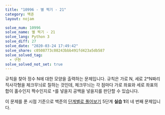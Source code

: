 ```yaml
---
title: "10996 - 별 찍기 - 21"
category: 백준
layout: nojam

solve_num: 10996
solve_name: 별 찍기 - 21
solve_lang: Python 3
solve_diff: 27
solve_date: "2020-03-24 17:49:42"
solve_share: c0508773c08243bbb491fd423a5db587
solve_solved_tag:
  - 구현
solve_solved_not_set: true
---
```


규칙을 찾아 정수 N에 대한 모양을 출력하는 문제입니다. 규칙은 가로 N, 세로 2\*N짜리 직사각형을 체크무늬로 칠하는 것인데, 체크무늬는 각 점마다 가로 좌표와 세로 좌표의 합이 홀수인지 짝수인지로 `*`를 넣을지 공백을 넣을지를 판단할 수 있습니다.

이 문제를 푼 시점 기준으로 백준의 [단계별로 풀어보기](http://noj.am/p/s) 5단계 **실습 1**의 네 번째 문제입니다.

